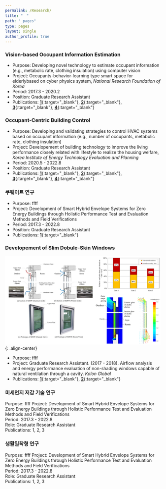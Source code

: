 ```yaml
---
permalink: /Research/
title: "　"
path: "_pages"
type: pages
layout: single
author_profile: true
---
```

### Vision-based Occupant Information Estimation 
* Purpose: Developing novel technology to estimate occupant information (e.g., metabolic rate, clothing insulation) using computer vision
* Project: Occupants-behavior-learning type smart space for elderlybased on cyber physics system, _National Research Foundation of Korea_   
* Period: 2017.3 - 2020.2   
* Position: Graduate Research Assistant   
* Publications: [__1__](https://www.sciencedirect.com/science/article/pii/S0360132321004388){:target="_blank"}, [__2__](https://www.mdpi.com/2071-1050/11/20/5702){:target="_blank"}, [__3__](https://www.mdpi.com/2073-4433/11/1/106){:target="_blank"}, [__4__](https://link.springer.com/article/10.1007/s12273-020-0707-1){:target="_blank"}   

### Occupant-Centric Building Control
* Purpose: Developing and validating strategies to control HVAC systems based on occupant information (e.g., number of occupants, metabolic rate, clothing insulation)
* Project: Developement of building technology to improve the living performance closely related with lifestyle to realize the housing welfare, _Korea Institute of Energy Technology Evaluation and Planning_   
* Period: 2020.5 - 2022.8   
* Position: Graduate Research Assistant   
* Publications: [__1__](https://www.sciencedirect.com/science/article/pii/S0360132322007272){:target="_blank"}, [__2__](https://www.sciencedirect.com/science/article/pii/S0360132322007272){:target="_blank"}, [__3__](https://www.sciencedirect.com/science/article/pii/S0378778821006733){:target="_blank"}, [__4__](https://www.sciencedirect.com/science/article/pii/S0360132321004662){:target="_blank"}   

### 쿠웨이트 연구
* Purpose: ffff
* Project: Development of Smart Hybrid Envelope Systems for Zero Energy Buildings through Holistic Performance Test and Evaluation Methods and Field Verifications   
* Period: 2017.3 - 2022.8   
* Position: Graduate Research Assistant   
* Publications: [__1__](https://www.sciencedirect.com/science/article/pii/S036013232100754X){:target="_blank"}

### Developement of Slim Dobule-Skin Windows
![이미지 alt](/assets/images/SDSW.png)
{: .align-center}   
* Purpose: ffff
* Project: Graduate Research Assistant. (2017 - 2018). Airflow analysis and energy performance evaluation of non-shading windows capable of natural ventilation through a cavity. _Kolon Global_   
* Publications: [__1__](https://www.sciencedirect.com/science/article/pii/S1359431119311081){:target="_blank"}, [__2__](https://www.sciencedirect.com/science/article/pii/S0378778821009658){:target="_blank"}   

### 미세먼지 저감 기술 연구
Purpose: ffff
Project: Development of Smart Hybrid Envelope Systems for Zero Energy Buildings through Holistic Performance Test and Evaluation Methods and Field Verifications   
Period: 2017.3 - 2022.8   
Role: Graduate Research Assistant   
Publications: 1, 2, 3   

### 생활밀착형 연구
Purpose: ffff
Project: Development of Smart Hybrid Envelope Systems for Zero Energy Buildings through Holistic Performance Test and Evaluation Methods and Field Verifications   
Period: 2017.3 - 2022.8   
Role: Graduate Research Assistant   
Publications: 1, 2, 3   
